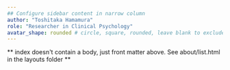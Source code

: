 ```yaml
---
## Configure sidebar content in narrow column
author: "Toshitaka Hamamura"
role: "Researcher in Clinical Psychology"
avatar_shape: rounded # circle, square, rounded, leave blank to exclude
---
```


** index doesn't contain a body, just front matter above.
See about/list.html in the layouts folder **